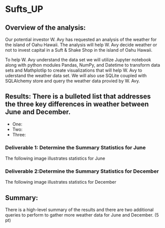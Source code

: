 # Sufts_UP

## Overview of the analysis: 
Our potential investor W. Avy has requested an analysis of the weather for the island of Oahu Hawaii. The analysis will help  W. Avy decide weather or not to invest capital in a Suft & Shake Shop in the island of Oahu Hawaii.

To help W. Avy understand the data set we will utilize Jupyter notebook along with python modules Pandas, NumPy, and Datetime to transform data sets and Mathplotlip to create visualizations that will help W. Avy to uderstand the weather data set. We will also use SQLite coupled with SQLAlchemy store and query the weather data provied by W. Avy.

## Results: There is a bulleted list that addresses the three key differences in weather between June and December. 

- One: 
- Two:
- Three:


### Deliverable 1:  Determine the Summary Statistics for June
The following image illustrates statistics for June 

### Deliverable 2:Determine the Summary Statistics for December
The following image illustrates statistics for December 

## Summary: 
There is a high-level summary of the results and there are two additional queries to perform to gather more weather data for June and December. (5 pt)






